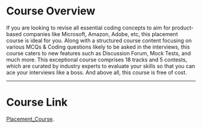# Course Overview

If you are looking to revise all essential coding concepts to aim for product-based companies like Microsoft, Amazon, Adobe, etc, this placement course is ideal for you.
Along with a structured course content focusing on various MCQs & Coding questions likely to be asked in the interviews, this course caters to new features such as Discussion Forum, Mock Tests, and much more. This exceptional course comprises 18 tracks and 5 contests, which are curated by industry experts to evaluate your skills so that you can ace your interviews like a boss.
And above all, this course is free of cost.

---

# Course Link
[Placement_Course](https://practice.geeksforgeeks.org/courses/placement-preparation-course?vC=1).
